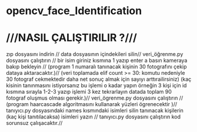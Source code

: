 # opencv_face_Identification
# ///NASIL ÇALIŞTIRILIR ?///
zıp dosyasını indirin //
data dosyasının içindekileri silin//
veri_öğrenme.py dosyasını çalıştırın //
bir isim giriniz kısmına 1 yazıp enter a basın kameraya bakıp bekleyin //
(program 1 numaralı tanınacak kişinin 30 fotografını çekip dataya aktaracaktır.)//
(veri toplamada elif count >= 30: komutu nedeniyle 30 fotograf cekmektedir daha net sonuç almak için sayıyı arttırailirsiniz)
(kaç kisinin tanınmasını istiyorsanız bu işlemi o kadar yapın örneğin 3 kişi için id kısmına sırayla 1-2-3 yazıp işlemi 3 kez tekrarlayın datada toplam 90 fotograf oluşmus olması gerekir.)//
veri_ögrenme.py dosyasını çalıştırın //
(program  haarcascade algoritmasını kullanarak yüzleri ögrenecektir )//
tanıyıcı.py dosyasındaki names kısmındaki isimleri  silin tanınacak kişilerin (kaç kişi tanıtılacaksa) isimleri yazın //
tanıyıcı.py dosyasını çalıştırın kod sorunsuz çalışacaktır.//





